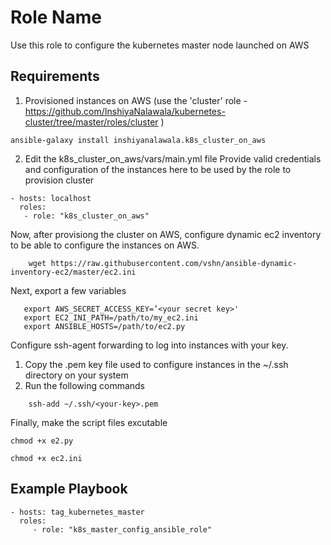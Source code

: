 Role Name
=========

Use this role to configure the kubernetes master node launched on AWS 

Requirements
------------

1. Provisioned instances on AWS (use the 'cluster' role - https://github.com/InshiyaNalawala/kubernetes-cluster/tree/master/roles/cluster )
```
ansible-galaxy install inshiyanalawala.k8s_cluster_on_aws
```

2. Edit the k8s_cluster_on_aws/vars/main.yml file 
   Provide valid credentials and configuration of the instances here to be used by the role to provision cluster 

  ```
  - hosts: localhost
    roles:
     - role: "k8s_cluster_on_aws"
```

Now, after provisiong the cluster on AWS, configure dynamic ec2 inventory to be able to configure the instances on AWS.

``` wget https://raw.githubusercontent.com/vshn/ansible-dynamic-inventory-ec2/master/ec2.py
    wget https://raw.githubusercontent.com/vshn/ansible-dynamic-inventory-ec2/master/ec2.ini
```
Next, export a few variables 

```export AWS_ACCESS_KEY_ID=’<your access key>'
   export AWS_SECRET_ACCESS_KEY=’<your secret key>'
   export EC2_INI_PATH=/path/to/my_ec2.ini
   export ANSIBLE_HOSTS=/path/to/ec2.py
```    
    
Configure ssh-agent forwarding to log into instances with your key. 
1. Copy the .pem key file used to configure instances in the ~/.ssh directory on your system
2. Run the following commands

``` ssh-agent bash
    ssh-add ~/.ssh/<your-key>.pem
```
Finally, make the script files excutable

``` 
chmod +x e2.py
    
chmod +x ec2.ini
```    
    
Example Playbook
----------------

    - hosts: tag_kubernetes_master
      roles:
         - role: "k8s_master_config_ansible_role"

